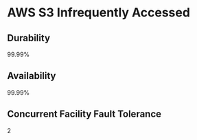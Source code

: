 # AWS S3 Infrequently Accessed

## Durability
99.99%

## Availability
99.99%

## Concurrent Facility Fault Tolerance
2
